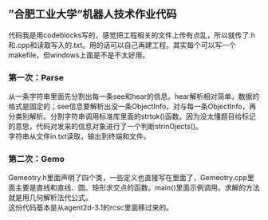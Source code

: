 ## ”合肥工业大学“机器人技术作业代码
代码我是用codeblocks写的，感觉把工程相关的文件上传有点乱，所以就传了.h和.cpp和读取写入的.txt。用的话可以自己再建工程。其实每个可以写一个makefile，但windows上面是不是不太好用。

### 第一次：Parse
从一条字符串里面先分割出每一条see和hear的信息。hear解析相对简单，数据的格式是固定的；see信息要解析出没一条ObjectInfo，对与每一条ObjectInfo，再分类别解析。分割字符串调用标准库<cstring>里面的strtok()函数。因为没太懂题目给标记的意思，代码对发来的信息对象进行了一个判断strinOjects()。<br/>
字符串从文件in.txt读取，输出到终端和文件。<br/>

### 第二次：Gemo
Gemeotry.h里面声明了四个类，一些定义也直接写在里面了，Gemeotry.cpp里面主要是直线和直线、圆、矩形求交点的函数。main()里面示例调用。求解的方法就是用几何解析法代公式。<br/>
这份代码基本是从agent2d-3.1的rcsc里面移过来的。
